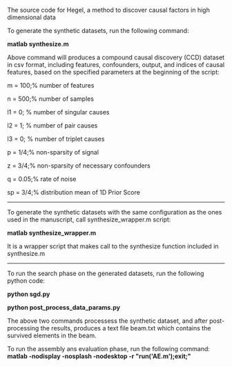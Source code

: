 The source code for Hegel, a method to discover causal factors in high dimensional data

To generate the synthetic datasets, run the following command:

**matlab synthesize.m**

Above command will produces a compound causal discovery (CCD) dataset in csv format, including features, confounders, output, and indices of causal features, based on the specified parameters at the beginning of the script:


m = 100;% number of features

n = 500;% number of samples

l1 = 0;	% number of singular causes

l2 = 1;	% number of pair causes

l3 = 0; % number of triplet causes

p = 1/4;% non-sparsity of signal

z = 3/4;% non-sparsity of necessary confounders

q = 0.05;% rate of noise

sp = 3/4;% distribution mean of 1D Prior Score

----------------------

To generate the synthetic datasets with the same configuration as the ones used in the manuscript, call synthesize_wrapper.m script:

**matlab synthesize_wrapper.m**


It is a wrapper script that makes call to the synthesize function included in synthesize.m

----------------------
To run the search phase on the generated datasets, run the following python code:

**python sgd.py**

**python post_process_data_params.py**

The above two commands processess the synthetic dataset, and after post-processing the results, produces a text file beam.txt which contains the survived elements in the beam.

To run the assembly ans evaluation phase, run the following command:
**matlab -nodisplay -nosplash -nodesktop -r "run('AE.m');exit;"**

